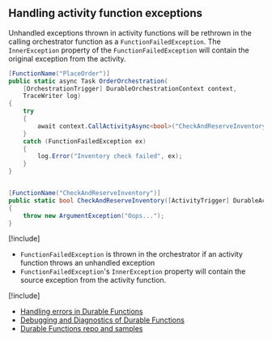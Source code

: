## Handling activity function exceptions
Unhandled exceptions thrown in activity functions will be rethrown in the calling orchestrator function as a `FunctionFailedException`. The `InnerException` property of the `FunctionFailedException` will contain the original exception from the activity.

```csharp
[FunctionName("PlaceOrder")]
public static async Task OrderOrchestration(
    [OrchestrationTrigger] DurableOrchestrationContext context,
    TraceWriter log)
{
    try
    {
        await context.CallActivityAsync<bool>("CheckAndReserveInventory", null);
    }
    catch (FunctionFailedException ex)
    {
        log.Error("Inventory check failed", ex);
    }
}


[FunctionName("CheckAndReserveInventory")]
public static bool CheckAndReserveInventory([ActivityTrigger] DurableActivityContext context)
{
    throw new ArgumentException("Oops...");
}
```

[!include[](../includes/takeaways-heading.md)]
* `FunctionFailedException` is thrown in the orchestrator if an activity function throws an unhandled exception
* `FunctionFailedException`'s `InnerException` property will contain the source exception from the activity function.

[!include[](../includes/read-more-heading.md)]
* [Handling errors in Durable Functions](https://docs.microsoft.com/azure/azure-functions/durable-functions-error-handling)
* [Debugging and Diagnostics of Durable Functions](https://channel9.msdn.com/Shows/On-NET/Debugging-and-Diagnostics-of-Durable-Functions?WT.mc_id=functions-recipes-docs-cephilli)
* [Durable Functions repo and samples](https://github.com/Azure/azure-functions-durable-extension)
